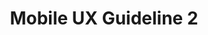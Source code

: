 ---
# This topic lives at
# https://digital.gov/topics/mobile-ux-guideline-2

# Topic Title
title: "Mobile UX Guideline 2"

# description — keep it short and clear
# summary: ""

# Weight
weight: 1

# For more information on managing topics,
# see https://github.com/GSA/digitalgov.gov/wiki/topics
---
